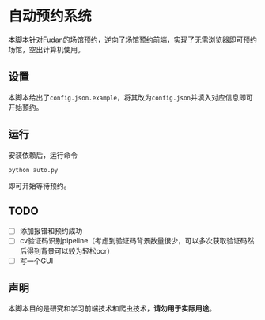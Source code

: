 # 自动预约系统

本脚本针对Fudan的场馆预约，逆向了场馆预约前端，实现了无需浏览器即可预约场馆，空出计算机使用。

## 设置

本脚本给出了`config.json.example`，将其改为`config.json`并填入对应信息即可开始预约。

## 运行
安装依赖后，运行命令
```
python auto.py
```
即可开始等待预约。

## TODO
- [ ] 添加报错和预约成功
- [ ] cv验证码识别pipeline（考虑到验证码背景数量很少，可以多次获取验证码然后得到背景可以较为轻松ocr）
- [ ] 写一个GUI

## 声明

本脚本目的是研究和学习前端技术和爬虫技术，**请勿用于实际用途**。
